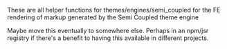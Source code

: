These are all helper functions for themes/engines/semi_coupled for the FE
rendering of markup generated by the Semi Coupled theme engine

Maybe move this eventually to somewhere else. Perhaps in an npm/jsr registry if
there's a benefit to having this available in different projects.

